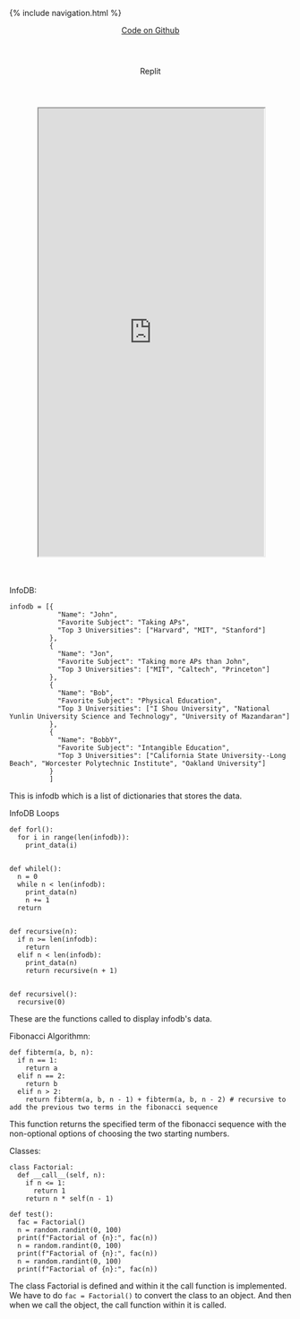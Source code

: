 {% include navigation.html %}


<div class="container py-4">
    <header class="pb-3 mb-4 border-bottom border-primary text-dark">
        <span class="fs-4"><a href="https://github.com/aidanywu/apcsptri3/">Code on Github</a></span>
    </header>
    <header class="pb-3 mb-4 border-bottom border-primary text-dark">
        <span class="fs-4">Replit</span>
    </header>
    <div class="row justify-content-center" style="margin: 10%;">
        <iframe height="800px" width="100%" src="https://repl.it/@aidanywu/apcsptri3?lite=true"></iframe>
    </div>
</div>


InfoDB:
```
infodb = [{
            "Name": "John",
            "Favorite Subject": "Taking APs",
            "Top 3 Universities": ["Harvard", "MIT", "Stanford"]
          },
          {
            "Name": "Jon",
            "Favorite Subject": "Taking more APs than John",
            "Top 3 Universities": ["MIT", "Caltech", "Princeton"]
          },
          {
            "Name": "Bob",
            "Favorite Subject": "Physical Education",
            "Top 3 Universities": ["I Shou University", "National Yunlin University Science and Technology", "University of Mazandaran"]
          },
          {
            "Name": "BobbY",
            "Favorite Subject": "Intangible Education",
            "Top 3 Universities": ["California State University--Long Beach", "Worcester Polytechnic Institute", "Oakland University"]
          }
          ]
```
This is infodb which is a list of dictionaries that stores the data.

InfoDB Loops
```
def forl():
  for i in range(len(infodb)):
    print_data(i)


def whilel():
  n = 0
  while n < len(infodb):
    print_data(n)
    n += 1
  return


def recursive(n):
  if n >= len(infodb):
    return
  elif n < len(infodb):
    print_data(n)
    return recursive(n + 1)


def recursivel():
  recursive(0)
```
These are the functions called to display infodb's data.


Fibonacci Algorithmn:
```
def fibterm(a, b, n):
  if n == 1:
    return a
  elif n == 2:
    return b
  elif n > 2:
    return fibterm(a, b, n - 1) + fibterm(a, b, n - 2) # recursive to add the previous two terms in the fibonacci sequence
```
This function returns the specified term of the fibonacci sequence with the non-optional options of choosing the two starting numbers.


Classes:
```
class Factorial:
  def __call__(self, n):
    if n <= 1:
      return 1
    return n * self(n - 1)

def test():
  fac = Factorial()
  n = random.randint(0, 100)
  print(f"Factorial of {n}:", fac(n))
  n = random.randint(0, 100)
  print(f"Factorial of {n}:", fac(n))
  n = random.randint(0, 100)
  print(f"Factorial of {n}:", fac(n))
```
The class Factorial is defined and within it the call function is implemented. We have to do ```fac = Factorial()``` to convert the class to an object. And then when we call the object, the call function within it is called.
